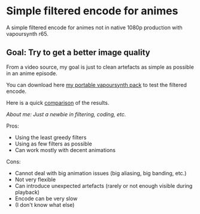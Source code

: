 # Simple filtered encode for animes
A simple filtered encode for animes not in native 1080p production with vapoursynth r65.

## Goal: Try to get a better image quality
From a video source, my goal is just to clean artefacts as simple as possible in an anime episode.

You can download here [my portable vapoursynth pack](https://kdrive.infomaniak.com/app/share/859085/d0539b34-20d6-423b-a0d4-5b9d1c5f1016) to test the filtered encode.

Here is a quick [comparison](https://slow.pics/c/uNrV6CMZ) of the results.

*About me: Just a newbie in filtering, coding, etc.*

Pros:
- Using the least greedy filters
- Using as few filters as possible
- Can work mostly with decent animations

Cons:
- Cannot deal with big animation issues (big aliasing, big banding, etc.)
- Not very flexible
- Can introduce unexpected artefacts (rarely or not enough visible during playback)
- Encode can be very slow
- (I don't know what else)

